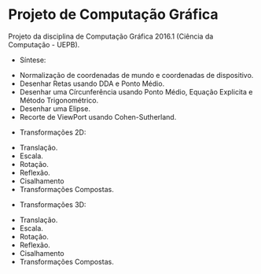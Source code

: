 # Projeto de Computação Gráfica
Projeto da disciplina de Computação Gráfica 2016.1 (Ciência da Computação - UEPB).

* Síntese:
 - Normalização de coordenadas de mundo e coordenadas de dispositivo.
 - Desenhar Retas usando DDA e Ponto Médio.
 - Desenhar uma Círcunferência usando Ponto Médio, Equação Explicita e Método Trigonométrico.
 - Desenhar uma Elipse.
 - Recorte de ViewPort usando Cohen-Sutherland.

* Transformações 2D:
 - Translação.
 - Escala.
 - Rotação.
 - Reflexão.
 - Cisalhamento
 - Transformações Compostas.

* Transformações 3D:
 - Translação.
 - Escala.
 - Rotação.
 - Reflexão.
 - Cisalhamento
 - Transformações Compostas.
